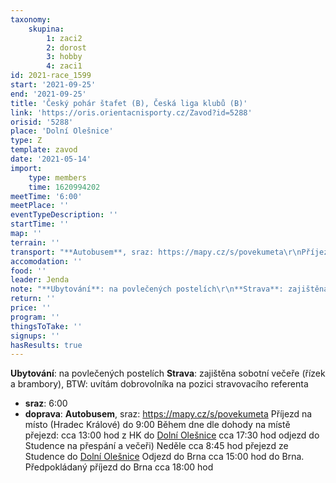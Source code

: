 ```yaml
---
taxonomy:
    skupina:
        1: zaci2
        2: dorost
        3: hobby
        4: zaci1
id: 2021-race_1599
start: '2021-09-25'
end: '2021-09-25'
title: 'Český pohár štafet (B), Česká liga klubů (B)'
link: 'https://oris.orientacnisporty.cz/Zavod?id=5288'
orisid: '5288'
place: 'Dolní Olešnice'
type: Z
template: zavod
date: '2021-05-14'
import:
    type: members
    time: 1620994202
meetTime: '6:00'
meetPlace: ''
eventTypeDescription: ''
startTime: ''
map: ''
terrain: ''
transport: "**Autobusem**, sraz: https://mapy.cz/s/povekumeta\r\nPříjezd na místo (Hradec Králové) do 9:00\r\nBěhem dne dle dohody na místě přejezd:\r\ncca 13:00 hod z HK do [Dolní Olešnice](https://mapy.cz/s/ladugasure)\r\ncca 17:30 hod odjezd do Studence na přespání a večeři)\r\nNeděle cca 8:45 hod přejezd ze Studence do [Dolní Olešnice](https://mapy.cz/s/ladugasure)\r\nOdjezd do Brna cca 15:00 hod do Brna.\r\nPředpokládaný příjezd do Brna cca 18:00 hod"
accomodation: ''
food: ''
leader: Jenda
note: "**Ubytování**: na povlečených postelích\r\n**Strava**: zajištěna sobotní večeře (řízek a brambory), \r\nBTW: uvítám dobrovolníka na pozici stravovacího referenta"
return: ''
price: ''
program: ''
thingsToTake: ''
signups: ''
hasResults: true
---
```


**Ubytování**: na povlečených postelích
**Strava**: zajištěna sobotní večeře (řízek a brambory), 
BTW: uvítám dobrovolníka na pozici stravovacího referenta
* **sraz**: 6:00
* **doprava**: **Autobusem**, sraz: https://mapy.cz/s/povekumeta
Příjezd na místo (Hradec Králové) do 9:00
Během dne dle dohody na místě přejezd:
cca 13:00 hod z HK do [Dolní Olešnice](https://mapy.cz/s/ladugasure)
cca 17:30 hod odjezd do Studence na přespání a večeři)
Neděle cca 8:45 hod přejezd ze Studence do [Dolní Olešnice](https://mapy.cz/s/ladugasure)
Odjezd do Brna cca 15:00 hod do Brna.
Předpokládaný příjezd do Brna cca 18:00 hod
